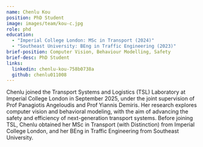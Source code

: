 ```yaml
---
name: Chenlu Kou
position: PhD Student
image: images/team/kou-c.jpg
role: phd
education: 
  - "Imperial College London: MSc in Transport (2024)"
  - "Southeast University: BEng in Traffic Engineering (2023)"
brief-position: Computer Vision, Behaviour Modelling, Safety
brief-desc: PhD Student
links:
  linkedin: chenlu-kou-758b0738a
  github: chenlu011008
---
```


Chenlu joined the Transport Systems and Logistics (TSL) Laboratory at Imperial College London in September 2025, under the joint supervision of Prof Panagiotis Angeloudis and Prof Yiannis Demiris. Her research explores computer vision and behavioral modeling, with the aim of advancing the safety and efficiency of next-generation transport systems.
Before joining TSL, Chenlu obtained her MSc in Transport (with Distinction) from Imperial College London, and her BEng in Traffic Engineering from Southeast University.
